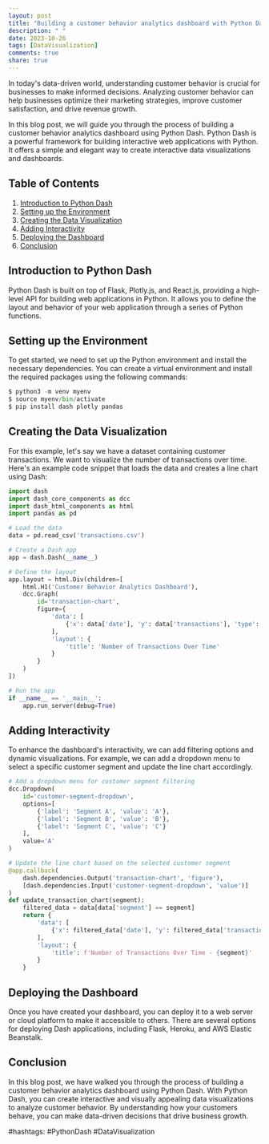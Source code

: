 ```yaml
---
layout: post
title: "Building a customer behavior analytics dashboard with Python Dash"
description: " "
date: 2023-10-26
tags: [DataVisualization]
comments: true
share: true
---
```


In today's data-driven world, understanding customer behavior is crucial for businesses to make informed decisions. Analyzing customer behavior can help businesses optimize their marketing strategies, improve customer satisfaction, and drive revenue growth.

In this blog post, we will guide you through the process of building a customer behavior analytics dashboard using Python Dash. Python Dash is a powerful framework for building interactive web applications with Python. It offers a simple and elegant way to create interactive data visualizations and dashboards.

## Table of Contents
1. [Introduction to Python Dash](#introduction-to-python-dash)
2. [Setting up the Environment](#setting-up-the-environment)
3. [Creating the Data Visualization](#creating-the-data-visualization)
4. [Adding Interactivity](#adding-interactivity)
5. [Deploying the Dashboard](#deploying-the-dashboard)
6. [Conclusion](#conclusion)

## Introduction to Python Dash

Python Dash is built on top of Flask, Plotly.js, and React.js, providing a high-level API for building web applications in Python. It allows you to define the layout and behavior of your web application through a series of Python functions.

## Setting up the Environment

To get started, we need to set up the Python environment and install the necessary dependencies. You can create a virtual environment and install the required packages using the following commands:

```python
$ python3 -m venv myenv
$ source myenv/bin/activate
$ pip install dash plotly pandas
```

## Creating the Data Visualization

For this example, let's say we have a dataset containing customer transactions. We want to visualize the number of transactions over time. Here's an example code snippet that loads the data and creates a line chart using Dash:

```python
import dash
import dash_core_components as dcc
import dash_html_components as html
import pandas as pd

# Load the data
data = pd.read_csv('transactions.csv')

# Create a Dash app
app = dash.Dash(__name__)

# Define the layout
app.layout = html.Div(children=[
    html.H1('Customer Behavior Analytics Dashboard'),
    dcc.Graph(
        id='transaction-chart',
        figure={
            'data': [
                {'x': data['date'], 'y': data['transactions'], 'type': 'line', 'name': 'Transactions'}
            ],
            'layout': {
                'title': 'Number of Transactions Over Time'
            }
        }
    )
])

# Run the app
if __name__ == '__main__':
    app.run_server(debug=True)
```

## Adding Interactivity

To enhance the dashboard's interactivity, we can add filtering options and dynamic visualizations. For example, we can add a dropdown menu to select a specific customer segment and update the line chart accordingly.

```python
# Add a dropdown menu for customer segment filtering
dcc.Dropdown(
    id='customer-segment-dropdown',
    options=[
        {'label': 'Segment A', 'value': 'A'},
        {'label': 'Segment B', 'value': 'B'},
        {'label': 'Segment C', 'value': 'C'}
    ],
    value='A'
)

# Update the line chart based on the selected customer segment
@app.callback(
    dash.dependencies.Output('transaction-chart', 'figure'),
    [dash.dependencies.Input('customer-segment-dropdown', 'value')]
)
def update_transaction_chart(segment):
    filtered_data = data[data['segment'] == segment]
    return {
        'data': [
            {'x': filtered_data['date'], 'y': filtered_data['transactions'], 'type': 'line', 'name': 'Transactions'}
        ],
        'layout': {
            'title': f'Number of Transactions Over Time - {segment}'
        }
    }
```

## Deploying the Dashboard

Once you have created your dashboard, you can deploy it to a web server or cloud platform to make it accessible to others. There are several options for deploying Dash applications, including Flask, Heroku, and AWS Elastic Beanstalk.

## Conclusion

In this blog post, we have walked you through the process of building a customer behavior analytics dashboard using Python Dash. With Python Dash, you can create interactive and visually appealing data visualizations to analyze customer behavior. By understanding how your customers behave, you can make data-driven decisions that drive business growth.

#hashtags: #PythonDash #DataVisualization